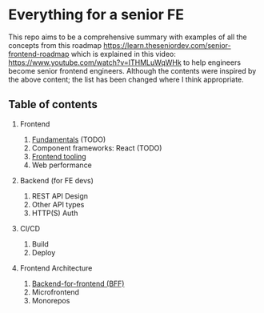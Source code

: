 # Everything for a senior FE

This repo aims to be a comprehensive summary with examples of all the concepts from this roadmap https://learn.theseniordev.com/senior-frontend-roadmap which is explained in this video: https://www.youtube.com/watch?v=ITHMLuWqWHk to help engineers become senior frontend engineers. Although the contents were inspired by the above content; the list has been changed where I think appropriate.

## Table of contents

1. Frontend
    1. [Fundamentals](./Fundamentals/fundamentals.md) (TODO)
    2. Component frameworks: React (TODO)
    3. [Frontend tooling](./Tooling/tooling.md)
    4. Web performance

2. Backend (for FE devs)
    1. REST API Design
    2. Other API types
    3. HTTP(S) Auth

3. CI/CD
    1. Build
    2. Deploy

4. Frontend Architecture
    1. [Backend-for-frontend (BFF)](./Architecture/BFF.md)
    2. Microfrontend
    3. Monorepos
